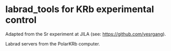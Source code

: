 # labrad_tools for KRb experimental control
Adapted from the Sr experiment at JILA (see: https://github.com/yesrgang).

Labrad servers from the PolarKRb computer.
